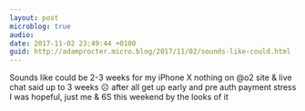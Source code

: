 ```yaml
---
layout: post
microblog: true
audio: 
date: 2017-11-02 23:49:44 +0100
guid: http://adamprocter.micro.blog/2017/11/02/sounds-like-could.html
---
```

Sounds like could be 2-3 weeks for my iPhone X nothing on @o2 site & live chat said up to 3 weeks ☹️ after all get up early and pre auth payment stress I was hopeful, just me & 6S this weekend by the looks of it
